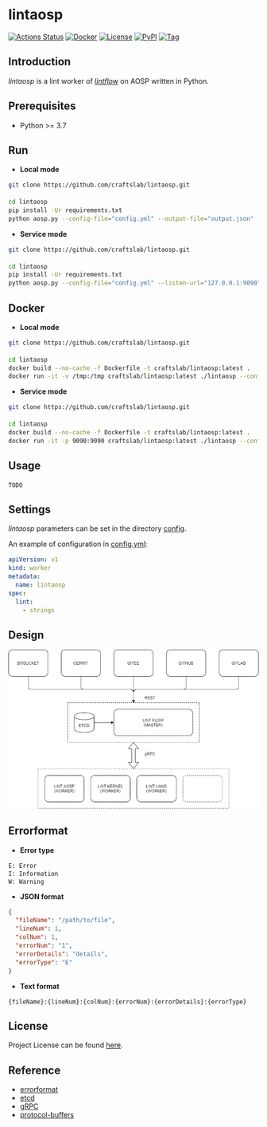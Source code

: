 # lintaosp

[![Actions Status](https://github.com/craftslab/lintaosp/workflows/CI/badge.svg?branch=master&event=push)](https://github.com/craftslab/lintaosp/actions?query=workflow%3ACI)
[![Docker](https://img.shields.io/docker/pulls/craftslab/lintaosp)](https://hub.docker.com/r/craftslab/lintaosp)
[![License](https://img.shields.io/github/license/craftslab/lintaosp.svg?color=brightgreen)](https://github.com/craftslab/lintaosp/blob/master/LICENSE)
[![PyPI](https://img.shields.io/pypi/v/lintaosp.svg?color=brightgreen)](https://pypi.org/project/lintaosp)
[![Tag](https://img.shields.io/github/tag/craftslab/lintaosp.svg?color=brightgreen)](https://github.com/craftslab/lintaosp/tags)



## Introduction

*lintaosp* is a lint worker of *[lintflow](https://github.com/craftslab/lintflow/)* on AOSP written in Python.



## Prerequisites

- Python >= 3.7



## Run

- **Local mode**

```bash
git clone https://github.com/craftslab/lintaosp.git

cd lintaosp
pip install -Ur requirements.txt
python aosp.py --config-file="config.yml" --output-file="output.json"
```



- **Service mode**

```bash
git clone https://github.com/craftslab/lintaosp.git

cd lintaosp
pip install -Ur requirements.txt
python aosp.py --config-file="config.yml" --listen-url="127.0.0.1:9090"
```



## Docker

- **Local mode**

```bash
git clone https://github.com/craftslab/lintaosp.git

cd lintaosp
docker build --no-cache -f Dockerfile -t craftslab/lintaosp:latest .
docker run -it -v /tmp:/tmp craftslab/lintaosp:latest ./lintaosp --config-file="config.yml" --output-file="/tmp/output.json"
```



- **Service mode**

```bash
git clone https://github.com/craftslab/lintaosp.git

cd lintaosp
docker build --no-cache -f Dockerfile -t craftslab/lintaosp:latest .
docker run -it -p 9090:9090 craftslab/lintaosp:latest ./lintaosp --config-file="config.yml" --listen-url="127.0.0.1:9090"
```



## Usage

```
TODO
```



## Settings

*lintaosp* parameters can be set in the directory [config](https://github.com/craftslab/lintaosp/blob/master/lintaosp/config).

An example of configuration in [config.yml](https://github.com/craftslab/lintaosp/blob/master/lintaosp/config/config.yml):

```yaml
apiVersion: v1
kind: worker
metadata:
  name: lintaosp
spec:
  lint:
    - strings
```



## Design

![design](design.png)



## Errorformat

- **Error type**

```
E: Error
I: Information
W: Warning
```

- **JSON format**

```json
{
  "fileName": "/path/to/file",
  "lineNum": 1,
  "colNum": 1,
  "errorNum": "1",
  "errorDetails": "details",
  "errorType": "E"
}
```

- **Text format**

```text
{fileName}:{lineNum}:{colNum}:{errorNum}:{errorDetails}:{errorType}
```



## License

Project License can be found [here](LICENSE).



## Reference

- [errorformat](https://github.com/reviewdog/errorformat)
- [etcd](https://etcd.io/docs/)
- [gRPC](https://grpc.io/docs/languages/python/)
- [protocol-buffers](https://developers.google.com/protocol-buffers/docs/proto3)
